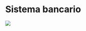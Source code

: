 # Sistema bancario

![](https://raw.githubusercontent.com/alexis25yo/sistema-bancario/main/sistemaRamas.png)
